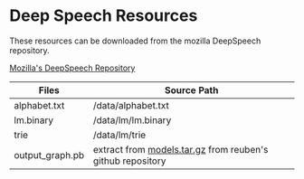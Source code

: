 # Deep Speech Resources

These resources can be downloaded from the mozilla DeepSpeech repository.

[Mozilla's DeepSpeech Repository](https://github.com/mozilla/DeepSpeech)

| Files | Source Path |
|-|-|
|alphabet.txt|/data/alphabet.txt|
|lm.binary|/data/lm/lm.binary|
|trie|/data/lm/trie|
|output_graph.pb|extract from [models.tar.gz](https://github.com/reuben/DeepSpeech/releases) from reuben's github repository|